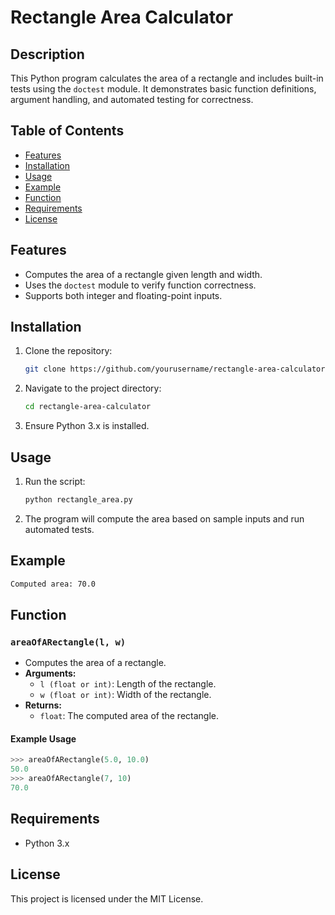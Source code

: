 # Rectangle Area Calculator

## Description
This Python program calculates the area of a rectangle and includes built-in tests using the `doctest` module. It demonstrates basic function definitions, argument handling, and automated testing for correctness.

## Table of Contents
- [Features](#features)
- [Installation](#installation)
- [Usage](#usage)
- [Example](#example)
- [Function](#function)
- [Requirements](#requirements)
- [License](#license)

## Features
- Computes the area of a rectangle given length and width.
- Uses the `doctest` module to verify function correctness.
- Supports both integer and floating-point inputs.

## Installation
1. Clone the repository:
   ```sh
   git clone https://github.com/yourusername/rectangle-area-calculator.git
   ```
2. Navigate to the project directory:
   ```sh
   cd rectangle-area-calculator
   ```
3. Ensure Python 3.x is installed.

## Usage
1. Run the script:
   ```sh
   python rectangle_area.py
   ```
2. The program will compute the area based on sample inputs and run automated tests.

## Example
```sh
Computed area: 70.0
```

## Function
### `areaOfARectangle(l, w)`
- Computes the area of a rectangle.
- **Arguments:**
  - `l (float or int)`: Length of the rectangle.
  - `w (float or int)`: Width of the rectangle.
- **Returns:**
  - `float`: The computed area of the rectangle.

#### Example Usage
```python
>>> areaOfARectangle(5.0, 10.0)
50.0
>>> areaOfARectangle(7, 10)
70.0
```

## Requirements
- Python 3.x

## License
This project is licensed under the MIT License.
